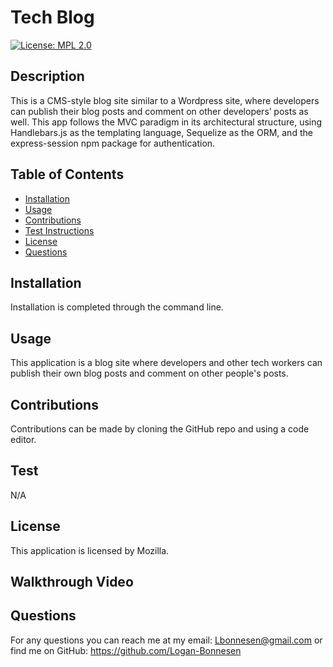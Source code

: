 # Tech Blog
[![License: MPL 2.0](https://img.shields.io/badge/License-MPL_2.0-brightgreen.svg)](https://opensource.org/licenses/MPL-2.0)  
## Description 
This is a CMS-style blog site similar to a Wordpress site, where developers can publish their blog posts and comment on other developers’ posts as well. This app follows the MVC paradigm in its architectural structure, using Handlebars.js as the templating language, Sequelize as the ORM, and the express-session npm package for authentication.

## Table of Contents
* [Installation](#installation)
* [Usage](#usage)
* [Contributions](#contributions)
* [Test Instructions](#test)
* [License](#license)
* [Questions](#questions)

## Installation
Installation is completed through the command line.

## Usage
This application is a blog site where developers and other tech workers can publish their own blog posts and comment on other people's posts. 

## Contributions
Contributions can be made by cloning the GitHub repo and using a code editor.

## Test
N/A

## License
This application is licensed by Mozilla.

## Walkthrough Video

## Questions
For any questions you can reach me at my email: Lbonnesen@gmail.com
or find me on GitHub: https://github.com/Logan-Bonnesen